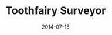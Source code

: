 ---
layout: default
title: Toothfairy Surveyor
modal-id: 3
date: 2014-07-16
img: toothfairy.jpg
alt: Toothfairy Surveyor
project-date: April 2014
client: IdDigital
category: jQuery Mobile, PHP, MySQL, HTML5, Javascript, Web App Development
description: Educational quiz app for "America's Toothfairy" presentations, which compares & measures before/after results, as well as long-term retention with a return-visit. Included unique sets of questions per age group, and in-app forms to handle school consent/details. A lot of work went into fine-tuning the UX for the quiz, making it extra-easy for kids (and adults) of all ages quickly breeze through the questions, and hand off to the next person.
---